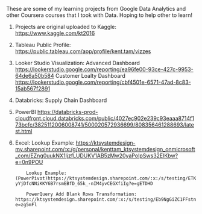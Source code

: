 These are some of my learning projects from Google Data Analytics and other Coursera courses that I took with Data. Hoping to help other to learn!

1) Projects are original uploaded to Kaggle: https://www.kaggle.com/kt2016
2) Tableau Public Profile: https://public.tableau.com/app/profile/kent.tam/vizzes
3) Looker Studio Visualization:
   Advanced Dashboard
   https://lookerstudio.google.com/reporting/ea96fe00-93ce-427c-9953-64de6a50b584
   Customer Loalty Dashboard
   https://lookerstudio.google.com/reporting/cbf4501e-6571-47ad-8c83-15ab567f2891
4) Databricks:
   Supply Chain Dashboard
5) PowerBI
   https://databricks-prod-cloudfront.cloud.databricks.com/public/4027ec902e239c93eaaa8714f173bcfc/3825112006008741/500020572936699/808356461288693/latest.html
6) Excel:
           Lookup Example: https://ktsystemdesign-my.sharepoint.com/:x:/g/personal/kenttam_ktsystemdesign_onmicrosoft_com/EZng0uukNX1IjzfLUDUKV1AB5zMw20yaPoIpSws32ElKbw?e=0n9POU

           Lookup Example: (PowerPivot)https://ktsystemdesign.sharepoint.com/:x:/s/testing/ETK-yYjDfcNNiKKY6B7rsmEBfD_65k_-nIM4yvCEGXfiIg?e=gETDHD
  
           PowerQuery Add Blank Rows Transformation: https://ktsystemdesign.sharepoint.com/:x:/s/testing/Eb9NgGiZC1FFstnPGS3zZw0BcQTF_o2PTTcARnImfbBrYw?e=zg5mFl
